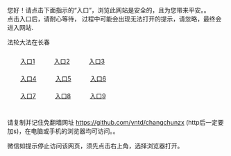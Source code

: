 您好！请点击下面指示的“入口”，浏览此网站是安全的，且为您带来平安。。 <br/>
点击入口后，请耐心等待， 过程中可能会出现无法打开的提示，请忽略，最终会进入网站. </br>

法轮大法在长春<br/>
<div style="padding:10px"><a style="margin:20px" target="_blank" href="https://d385bqvd9nq11s.cloudfront.net/2Qpsp?jpnag" id="ccLink1" rel="nofollow">入口1</a> <a target="_blank" style="margin:20px" href="https://d23upijgp163zj.cloudfront.net/2Qpsp?erssltbz" id="ccLink2" rel="nofollow">入口2</a> <a style="margin:20px" target="_blank" href="https://d29tlyx9vovlbs.cloudfront.net/2Qpsp?gprtfubr" id="ccLink3" rel="nofollow">入口3</a></div>

<div style="padding:10px" ><a style="margin:20px" target="_blank" href="https://d385bqvd9nq11s.cloudfront.net/2Qpsp?jpnag" id="ccLink4" rel="nofollow">入口4</a> <a style="margin:20px" href="https://d23upijgp163zj.cloudfront.net/2Qpsp?erssltbz" target="_blank" id="ccLink5" rel="nofollow">入口5</a> <a style="margin:20px" href="https://d29tlyx9vovlbs.cloudfront.net/2Qpsp?gprtfubr" target="_blank" id="ccLink6" rel="nofollow">入口6</a></div>

<div style="padding:10px"><a style="margin:20px" target="_blank" href="https://d385bqvd9nq11s.cloudfront.net/2Qpsp?jpnag" id="ccLink7" rel="nofollow">入口7</a> <a style="margin:20px" href="https://d23upijgp163zj.cloudfront.net/2Qpsp?erssltbz" target="_blank" id="ccLink8" rel="nofollow">入口8</a> <a style="margin:20px" target="_blank" href="https://d29tlyx9vovlbs.cloudfront.net/2Qpsp?gprtfubr" id="ccLink9" rel="nofollow">入口9</a></div>

<br/>



请复制并记住免翻墙网址 https://github.com/yntd/changchunzx (http后一定要加s)，在电脑或手机的浏览器均可访问。。<br/>

微信如提示停止访问该网页，须先点击右上角，选择浏览器打开。

